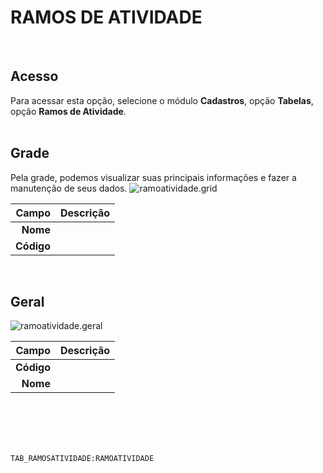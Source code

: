 # RAMOS DE ATIVIDADE
<br>

## Acesso
Para acessar esta opção, selecione o módulo **Cadastros**, opção **Tabelas**, opção **Ramos de Atividade**.
<br>
<br>

## Grade
Pela grade, podemos visualizar suas principais informações e fazer a manutenção de seus dados.
![ramoatividade.grid](https://raw.githubusercontent.com/netforcews/docs-erp/master/cadastros/imagens/ramoatividade.grid.png)

Campo | Descrição
--:|---
**Nome** | 
**Código** | 
<br>

## Geral
![ramoatividade.geral](https://raw.githubusercontent.com/netforcews/docs-erp/master/cadastros/imagens/ramoatividade.geral.png)

Campo | Descrição
--:|---
**Código** | 
**Nome** | 
<br>
<br>
<br>
<br>

```TAB_RAMOSATIVIDADE:RAMOATIVIDADE```
